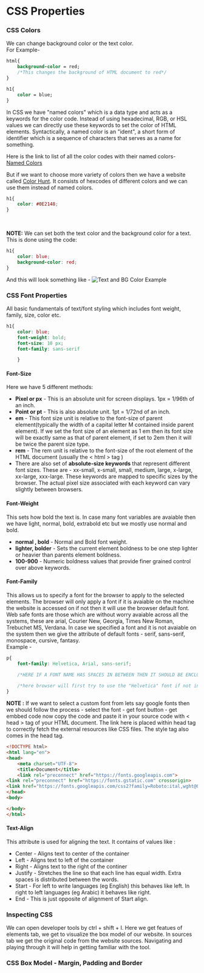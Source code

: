 # CSS Properties

### CSS Colors
We can change background color or the text color. <br>
For Example- <br>
```CSS 
html{
    background-color = red;
    /*This changes the background of HTML document to red*/
}

h1{
    color = blue;
}
```
In CSS we have "named colors" which is a data type and acts as a keywords for the color code. Instead of using hexadecimal, RGB, or HSL values we can directly use these keywords to set the color of HTML elements. Syntactically, a named color is an "ident", a short form of identifier which is a sequence of characters that serves as a name for something.<br>

Here is the link to list of all the color codes with their named colors- <br>
[Named Colors](https://developer.mozilla.org/en-US/docs/Web/CSS/named-color)

But if we want to choose more variety of colors then we have a website called [Color Hunt](https://colorhunt.co/). It consists of hexcodes of different colors and we can use them instead of named colors. 
```CSS
h1{
    color: #0E2148;
}
```
<br>

**NOTE:** We can set both the text color and the background color for a text. This is done using the code:
```CSS
h1{
    color: blue;
    background-color: red;
}
```
And this will look something like - 
![Text and BG Color Example](../Images/text%20color%20and%20background%20color.png)


### CSS Font Properties
All basic fundamentals of text/font styling which includes font weight, family, size, color etc.<br>
```CSS
h1{
    color: blue;
    font-weight: bold;
    font-size: 10 px;
    font-family: sans-serif

    }
``` 
#### Font-Size 
Here we have 5 different methods:

- **Pixel or px** - This is an absolute unit for screen displays. 1px = 1/96th of an inch.
- **Point or pt** - This is also absolute unit. 1pt = 1/72nd of an inch.
- **em** - This font size unit is relative to the font-size of parent element(typically the width of a capital letter M contained inside parent element). If we set the font size of an element as 1 em then its font size will be exactly same as that of parent element, if set to 2em then it will be twice the parent size type.  
- **rem** - The rem unit is relative to the font-size of the  root element of the HTML document (usually the < html > tag )
- There are also set of **absolute-size keywords** that represent different font sizes. These are - xx-small, x-small, small, medium, large, x-large, xx-large, xxx-large. These keywords are mapped to specific sizes by the browser. The actual pixel size associated with each keyword can vary slightly between browsers. 

#### Font-Weight 
This sets how bold the text is. In case many font variables are avaiable then we have light, normal, bold, extrabold etc but we mostly use normal and bold.<br>
 - **normal , bold** - Normal and Bold font weight.
 - **lighter, bolder** - Sets the current element boldness to be one step lighter or heavier than parents element boldness. 
 - **100-900** - Numeric boldness values that provide finer grained control over above keywords. 

 #### Font-Family 
This allows us to specify a font for the browser to apply to the selected elements. The browser will only apply a font if it is avaiable on the machine the website is accessed on if not then it will use the browser default font. Web safe fonts are those which are without worry avaiable across all the systems, these are arial, Courier New, Georgia, Times New Roman, Trebuchet MS, Verdana. In case we specified a font and it is not avaiable on the system then we give the attribute of default fonts - serif, sans-serif, monospace, cursive, fantasy.<br>
Example - 
```CSS
p{
    font-family: Helvetica, Arial, sans-serif;

    /*HERE IF A FONT NAME HAS SPACES IN BETWEEN THEN IT SHOULD BE ENCLOSED IN DOUBLE QUOTES*/
     
    /*here browser will first try to use the "Helvetica" font if not installed then will try to use "Arial", if this not too then there is default font "sans-serif" */
}
```
**NOTE :** If we want to select a custom font from lets say google fonts then we should follow the process - select the font - get font button - get embbed code now copy the code and paste it in your source code with < head > tag of your HTML document. The link here is placed within head tag to correctly fetch the external resources like CSS files. The style tag also comes in the head tag.
```HTML
<!DOCTYPE html>
<html lang="en">
<head>
    <meta charset="UTF-8">
    <title>Document</title>
    <link rel="preconnect" href="https://fonts.googleapis.com">
<link rel="preconnect" href="https://fonts.gstatic.com" crossorigin>
<link href="https://fonts.googleapis.com/css2?family=Roboto:ital,wght@0,100..900;1,100..900&family=Rubik:ital,wght@0,300..900;1,300..900&display=swap" rel="stylesheet">
</head>
<body>

</body>
</html>
```
#### Text-Align
This attribute is used for aligning the text. It contains of values like :<br>
- Center - Aligns text to center of the container
- Left - Aligns text to left of the container
- Right - Aligns text to the right of the continer
- Justify - Stretches the line so that each line has equal width. Extra spaces is distributed between the words. 
- Start - For left to write languages (eg English) this behaves like left. In right to left languages (eg Arabic) it behaves like right.
- End - This is just opposite of alignment of Start align. 

### Inspecting CSS
We can open developer tools by ctrl + shift + I. Here we get featues of elements tab, we get to visualize the box model of our website. In sources tab we get the original code from the website sources. Navigating and playing through it will help in getting familiar with the tool. 

### CSS Box Model - Margin, Padding and Border
